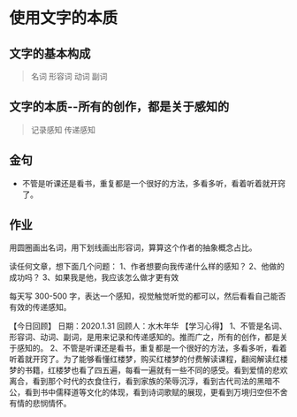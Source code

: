 # 使用文字的本质

## 文字的基本构成

> 名词 形容词 动词 副词

## 文字的本质--所有的创作，都是关于感知的

> 记录感知
> 传递感知

## 金句

- 不管是听课还是看书，重复都是一个很好的方法，多看多听，看着听着就开窍了。

## 作业

用圆圈画出名词，用下划线画出形容词，算算这个作者的抽象概念占比。

读任何文章，想下面几个问题：
1、作者想要向我传递什么样的感知？
2、他做的成功吗？
3、如果我是他，我应该怎么做才更有效

每天写 300-500 字，表达一个感知，视觉触觉听觉的都可以，然后看看自己能否有效的传递感知。

【今日回顾】
日期：2020.1.31
回顾人：水木年华
【学习心得】
1、不管是名词、形容词、动词、副词，是用来记录和传递感知的。推而广之，所有的创作，都是关于感知的。
2、不管是听课还是看书，重复都是一个很好的方法，多看多听，看着听着就开窍了。为了能够看懂红楼梦，购买红楼梦的付费解读课程，翻阅解读红楼梦的书籍，红楼梦也看了四五遍，每看一遍就有一些不同的感受。看到爱情的悲欢离合，看到那个时代的衣食住行，看到家族的荣辱沉浮，看到古代司法的黑暗不公，看到书中儒释道等文化的体现，看到诗词歌赋的展现，更看到万境归空但不舍有情的悲悯情怀。
